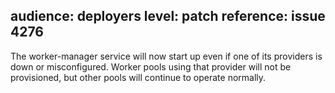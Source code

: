audience: deployers
level: patch
reference: issue 4276
---
The worker-manager service will now start up even if one of its providers is down or misconfigured.  Worker pools using that provider will not be provisioned, but other pools will continue to operate normally.
